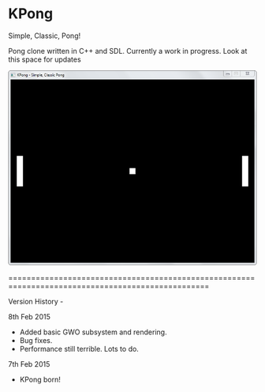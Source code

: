 # KPong

Simple, Classic, Pong!

Pong clone written in C++ and SDL. Currently a work in progress. Look at this space for updates

![alt tag](img/sshot.png)

==================================================================================================

Version History -

8th Feb 2015 
- Added basic GWO subsystem and rendering. 
- Bug fixes.
- Performance still terrible. Lots to do. 

7th Feb 2015 
- KPong born!

